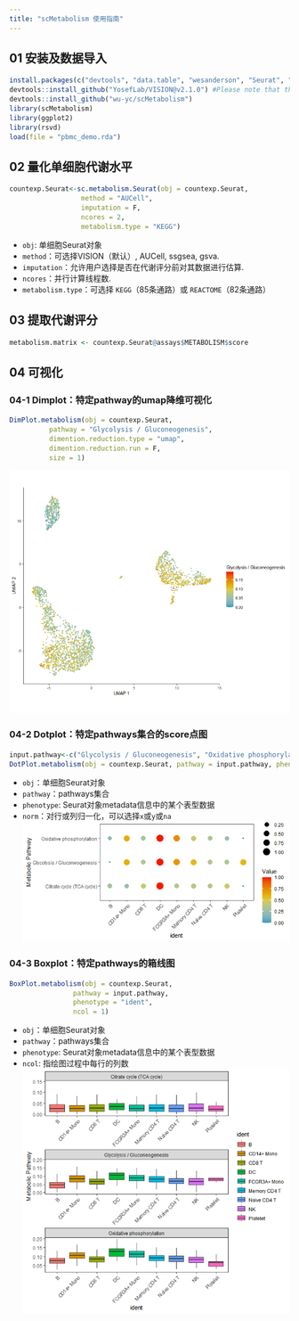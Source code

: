 ```yaml
---
title: "scMetabolism 使用指南"
---
```


## 01 安装及数据导入
```R
install.packages(c("devtools", "data.table", "wesanderson", "Seurat", "devtools", "AUCell", "GSEABase", "GSVA", "ggplot2","rsvd"))
devtools::install_github("YosefLab/VISION@v2.1.0") #Please note that the version would be v2.1.0
devtools::install_github("wu-yc/scMetabolism")
library(scMetabolism)
library(ggplot2)
library(rsvd)
load(file = "pbmc_demo.rda")
```

## 02 量化单细胞代谢水平
```R
countexp.Seurat<-sc.metabolism.Seurat(obj = countexp.Seurat, 
                  method = "AUCell", 
                  imputation = F, 
                  ncores = 2, 
                  metabolism.type = "KEGG")

```
- `obj`: 单细胞Seurat对象
- `method`：可选择VISION（默认）, AUCell, ssgsea, gsva.
- `imputation`：允许用户选择是否在代谢评分前对其数据进行估算.
- `ncores`：并行计算线程数.
- `metabolism.type`：可选择 `KEGG`（85条通路）或 `REACTOME`（82条通路）

## 03 提取代谢评分
```R
metabolism.matrix <- countexp.Seurat@assays$METABOLISM$score
```
## 04 可视化
### 04-1 Dimplot：特定pathway的umap降维可视化
```R
DimPlot.metabolism(obj = countexp.Seurat, 
          pathway = "Glycolysis / Gluconeogenesis", 
          dimention.reduction.type = "umap", 
          dimention.reduction.run = F, 
          size = 1)
```
![](./scmetabolism_dimplot.png)

### 04-2 Dotplot：特定pathways集合的score点图
```R
input.pathway<-c("Glycolysis / Gluconeogenesis", "Oxidative phosphorylation", "Citrate cycle (TCA cycle)")
DotPlot.metabolism(obj = countexp.Seurat, pathway = input.pathway, phenotype = "ident", norm = "y")
```
- `obj`：单细胞Seurat对象
- `pathway`：pathways集合
- `phenotype`: Seurat对象metadata信息中的某个表型数据
- `norm`：对行或列归一化，可以选择`x`或`y`或`na`
![](./scmetabolism_dotplot.png)

### 04-3 Boxplot：特定pathways的箱线图
```R
BoxPlot.metabolism(obj = countexp.Seurat,
                pathway = input.pathway,
                phenotype = "ident",
                ncol = 1)
```
- `obj`：单细胞Seurat对象
- `pathway`：pathways集合
- `phenotype`: Seurat对象metadata信息中的某个表型数据
- `ncol`: 指绘图过程中每行的列数
![](./scmetabolism_boxplot.png)
